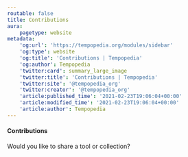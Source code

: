 ```yaml
---
routable: false
title: Contributions
aura:
    pagetype: website
metadata:
    'og:url': 'https://tempopedia.org/modules/sidebar'
    'og:type': website
    'og:title': 'Contributions | Tempopedia'
    'og:author': Tempopedia
    'twitter:card': summary_large_image
    'twitter:title': 'Contributions | Tempopedia'
    'twitter:site': '@tempopedia_org'
    'twitter:creator': '@tempopedia_org'
    'article:published_time': '2021-02-23T19:06:04+00:00'
    'article:modified_time': '2021-02-23T19:06:04+00:00'
    'article:author': Tempopedia
---
```


#### Contributions
Would you like to share a tool or collection?